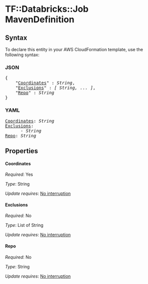 # TF::Databricks::Job MavenDefinition

## Syntax

To declare this entity in your AWS CloudFormation template, use the following syntax:

### JSON

<pre>
{
    "<a href="#coordinates" title="Coordinates">Coordinates</a>" : <i>String</i>,
    "<a href="#exclusions" title="Exclusions">Exclusions</a>" : <i>[ String, ... ]</i>,
    "<a href="#repo" title="Repo">Repo</a>" : <i>String</i>
}
</pre>

### YAML

<pre>
<a href="#coordinates" title="Coordinates">Coordinates</a>: <i>String</i>
<a href="#exclusions" title="Exclusions">Exclusions</a>: <i>
      - String</i>
<a href="#repo" title="Repo">Repo</a>: <i>String</i>
</pre>

## Properties

#### Coordinates

_Required_: Yes

_Type_: String

_Update requires_: [No interruption](https://docs.aws.amazon.com/AWSCloudFormation/latest/UserGuide/using-cfn-updating-stacks-update-behaviors.html#update-no-interrupt)

#### Exclusions

_Required_: No

_Type_: List of String

_Update requires_: [No interruption](https://docs.aws.amazon.com/AWSCloudFormation/latest/UserGuide/using-cfn-updating-stacks-update-behaviors.html#update-no-interrupt)

#### Repo

_Required_: No

_Type_: String

_Update requires_: [No interruption](https://docs.aws.amazon.com/AWSCloudFormation/latest/UserGuide/using-cfn-updating-stacks-update-behaviors.html#update-no-interrupt)

